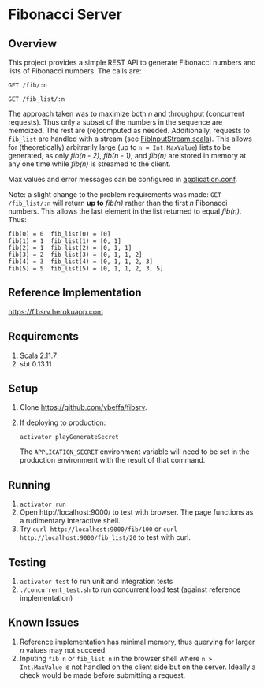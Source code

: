 # Fibonacci Server

## Overview

This project provides a simple REST API to generate Fibonacci numbers
and lists of Fibonacci numbers. The calls are:

`GET /fib/:n`

`GET /fib_list/:n`

The approach taken was to maximize both _n_ and throughput (concurrent
requests). Thus only a subset of the numbers in the sequence are
memoized. The rest are (re)computed as needed. Additionally, requests
to `fib_list` are handled with a stream (see [FibInputStream.scala](https://github.com/vbeffa/fibsrv/blob/master/app/services/FibInputStream.scala)).
This allows for (theoretically) arbitrarily large (up to `n = Int.MaxValue`)
lists to be generated, as only _fib(n - 2)_, _fib(n - 1)_, and _fib(n)_
are stored in memory at any one time while _fib(n)_ is streamed to the client.

Max values and error messages can be configured in [application.conf](https://github.com/vbeffa/fibsrv/blob/master/conf/application.conf).

Note: a slight change to the problem requirements was made: `GET /fib_list/:n`
will return **up to** _fib(n)_ rather than the first _n_ Fibonacci
numbers. This allows the last element in the list returned to equal
_fib(n)_. Thus:

```
fib(0) = 0	fib_list(0) = [0]
fib(1) = 1	fib_list(1) = [0, 1]
fib(2) = 1	fib_list(2) = [0, 1, 1]
fib(3) = 2	fib_list(3) = [0, 1, 1, 2]
fib(4) = 3	fib_list(4) = [0, 1, 1, 2, 3]
fib(5) = 5	fib_list(5) = [0, 1, 1, 2, 3, 5]
```


## Reference Implementation

https://fibsrv.herokuapp.com

## Requirements

1. Scala 2.11.7
2. sbt 0.13.11

## Setup

1. Clone https://github.com/vbeffa/fibsrv.
2. If deploying to production:

   `activator playGenerateSecret`

   The `APPLICATION_SECRET` environment variable will need to be set in
   the production environment with the result of that command.

## Running

1. `activator run`
2. Open http://localhost:9000/ to test with browser. The page functions
   as a rudimentary interactive shell.
3. Try `curl http://localhost:9000/fib/100` or `curl http://localhost:9000/fib_list/20`
   to test with curl.

## Testing

1. `activator test` to run unit and integration tests
2. `./concurrent_test.sh` to run concurrent load test (against reference
    implementation)

## Known Issues

1. Reference implementation has minimal memory, thus querying for larger
   _n_ values may not succeed.
2. Inputing `fib n` or `fib_list n` in the browser shell where
   `n > Int.MaxValue` is not handled on the client side but on the server.
    Ideally a check would be made before submitting a request.
